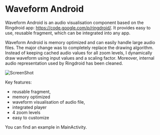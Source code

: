 # Waveform Android 

Waveform Android is an audio visualisation component based on the Ringdroid app: https://code.google.com/p/ringdroid/. It provides easy to use, reusable fragment, which can be integrated into any app. 

Waveform Android is memory optimized and can easily handle large audio files. The major change was to completely replace the drawing algorithm. Instead of keeping cached audio values for all zoom levels, I dynamically draw waveform using input values and a scaling factor. Moreover, internal audio representation used by Ringdroid has been cleaned.

![ScreenShot](https://raw.github.com/Semantive/waveform-android/master/screenshot.png)

Key features:
- reusable fragment,
- memory optimized
- waveform visualisation of audio file,
- integrated player
- 4 zoom levels
- easy to customize

You can find an example in MainActivity.
